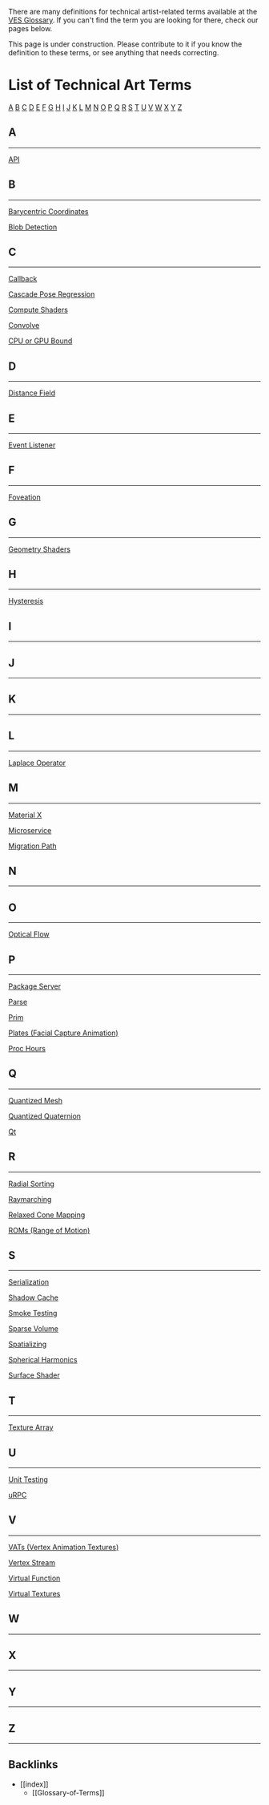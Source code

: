 There are many definitions for technical artist-related terms available at the [VES Glossary](https://www.vpglossary.com/ves-glossary/). 
If you can't find the term you are looking for there, check our pages below. 

This page is under construction. Please contribute to it if you know the definition to these terms, or see anything that needs correcting.

# List of Technical Art Terms

[A](https://github.com/techartorg/TAO-Wiki/wiki/Glossary-of-Terms#a)
[B](https://github.com/techartorg/TAO-Wiki/wiki/Glossary-of-Terms#b)
[C](https://github.com/techartorg/TAO-Wiki/wiki/Glossary-of-Terms#c)
[D](https://github.com/techartorg/TAO-Wiki/wiki/Glossary-of-Terms#d)
[E](https://github.com/techartorg/TAO-Wiki/wiki/Glossary-of-Terms#e)
[F](https://github.com/techartorg/TAO-Wiki/wiki/Glossary-of-Terms#f)
[G](https://github.com/techartorg/TAO-Wiki/wiki/Glossary-of-Terms#g)
[H](https://github.com/techartorg/TAO-Wiki/wiki/Glossary-of-Terms#h)
[I](https://github.com/techartorg/TAO-Wiki/wiki/Glossary-of-Terms#i)
[J](https://github.com/techartorg/TAO-Wiki/wiki/Glossary-of-Terms#j)
[K](https://github.com/techartorg/TAO-Wiki/wiki/Glossary-of-Terms#k)
[L](https://github.com/techartorg/TAO-Wiki/wiki/Glossary-of-Terms#l)
[M](https://github.com/techartorg/TAO-Wiki/wiki/Glossary-of-Terms#m)
[N](https://github.com/techartorg/TAO-Wiki/wiki/Glossary-of-Terms#n)
[O](https://github.com/techartorg/TAO-Wiki/wiki/Glossary-of-Terms#o)
[P](https://github.com/techartorg/TAO-Wiki/wiki/Glossary-of-Terms#p)
[Q](https://github.com/techartorg/TAO-Wiki/wiki/Glossary-of-Terms#q)
[R](https://github.com/techartorg/TAO-Wiki/wiki/Glossary-of-Terms#r)
[S](https://github.com/techartorg/TAO-Wiki/wiki/Glossary-of-Terms#s)
[T](https://github.com/techartorg/TAO-Wiki/wiki/Glossary-of-Terms#t)
[U](https://github.com/techartorg/TAO-Wiki/wiki/Glossary-of-Terms#u)
[V](https://github.com/techartorg/TAO-Wiki/wiki/Glossary-of-Terms#v)
[W](https://github.com/techartorg/TAO-Wiki/wiki/Glossary-of-Terms#w)
[X](https://github.com/techartorg/TAO-Wiki/wiki/Glossary-of-Terms#x)
[Y](https://github.com/techartorg/TAO-Wiki/wiki/Glossary-of-Terms#y)
[Z](https://github.com/techartorg/TAO-Wiki/wiki/Glossary-of-Terms#z)


## A
***
[API](https://github.com/techartorg/TAO-Wiki/wiki/API-(Application-Programming-Interface))

## B
***
[Barycentric Coordinates](https://github.com/techartorg/TAO-Wiki/wiki/Barycentric-Coordinates)

[Blob Detection](https://github.com/techartorg/TAO-Wiki/wiki/Blob-Detection)

## C
***
[Callback](https://github.com/techartorg/TAO-Wiki/wiki/Callback)

[Cascade Pose Regression](https://github.com/techartorg/TAO-Wiki/wiki/Cascade-Pose-Regression)

[Compute Shaders](https://github.com/techartorg/TAO-Wiki/wiki/Compute-Shaders)

[Convolve](https://github.com/techartorg/TAO-Wiki/wiki/Convolve) 

[CPU or GPU Bound](https://github.com/techartorg/TAO-Wiki/wiki/CPU--or-GPU-Bound)

## D
***
[Distance Field](https://github.com/techartorg/TAO-Wiki/wiki/Distance-Field) 

## E
***
[Event Listener](https://github.com/techartorg/TAO-Wiki/wiki/Event-Listener)

## F
***
[Foveation](https://github.com/techartorg/TAO-Wiki/wiki/Foveation)

## G
***
[Geometry Shaders](https://github.com/techartorg/TAO-Wiki/wiki/Geometry-Shaders)

## H
***
[Hysteresis](https://github.com/techartorg/TAO-Wiki/wiki/Hysteresis)

## I
***

## J
***

## K
***

## L
***
[Laplace Operator](https://github.com/techartorg/TAO-Wiki/wiki/Laplace-Operator)

## M
***
[Material X](https://github.com/techartorg/TAO-Wiki/wiki/Material-X)

[Microservice](https://github.com/techartorg/TAO-Wiki/wiki/Microservice)

[Migration Path](https://github.com/techartorg/TAO-Wiki/wiki/Migration-Path)

## N
***

## O
***
[Optical Flow](https://github.com/techartorg/TAO-Wiki/wiki/Optical-Flow)

## P
***
[Package Server](https://github.com/techartorg/TAO-Wiki/wiki/Package-Server)

[Parse](https://github.com/techartorg/TAO-Wiki/wiki/Parse)

[Prim](https://github.com/techartorg/TAO-Wiki/wiki/Prim)

[Plates (Facial Capture Animation)](https://github.com/techartorg/TAO-Wiki/wiki/Plates-(Facial-Capture-Animation))

[Proc Hours](https://github.com/techartorg/TAO-Wiki/wiki/Proc-Hours)

## Q
***
[Quantized Mesh](https://github.com/techartorg/TAO-Wiki/wiki/Quantized-Mesh)

[Quantized Quaternion](https://github.com/techartorg/TAO-Wiki/wiki/Quantized-Quaternion)

[Qt](https://github.com/techartorg/TAO-Wiki/wiki/Qt)

## R
***
[Radial Sorting](https://github.com/techartorg/TAO-Wiki/wiki/Radial-Sorting)

[Raymarching](https://github.com/techartorg/TAO-Wiki/wiki/Raymarching)

[Relaxed Cone Mapping](https://github.com/techartorg/TAO-Wiki/wiki/Relaxed-Cone-Mapping)

[ROMs (Range of Motion)](https://github.com/techartorg/TAO-Wiki/wiki/ROMs-(Range-of-Motion))

## S
***
[Serialization](https://github.com/techartorg/TAO-Wiki/wiki/Serialization)

[Shadow Cache](https://github.com/techartorg/TAO-Wiki/wiki/Shadow-Cache)

[Smoke Testing](https://github.com/techartorg/TAO-Wiki/wiki/Smoke-Testing)

[Sparse Volume](https://github.com/techartorg/TAO-Wiki/wiki/Sparse-Volume)

[Spatializing](https://github.com/techartorg/TAO-Wiki/wiki/Spatializing)

[Spherical Harmonics](https://github.com/techartorg/TAO-Wiki/wiki/Spherical-Harmonics)

[Surface Shader](https://github.com/techartorg/TAO-Wiki/wiki/Surface-Shader)

## T
***
[Texture Array](https://github.com/techartorg/TAO-Wiki/wiki/Texture-Array)

## U
***
[Unit Testing](https://github.com/techartorg/TAO-Wiki/wiki/Unit-Testing)

[uRPC](https://github.com/techartorg/TAO-Wiki/wiki/uRPC)

## V
***
[VATs (Vertex Animation Textures)](https://github.com/techartorg/TAO-Wiki/wiki/VATs-(Vertex-Animation-Textures))

[Vertex Stream](https://github.com/techartorg/TAO-Wiki/wiki/Vertex-Stream)

[Virtual Function](https://github.com/techartorg/TAO-Wiki/wiki/Virtual-Function)

[Virtual Textures](https://github.com/techartorg/TAO-Wiki/wiki/Virtual-Texture)

## W
***

## X
***

## Y
***

## Z
***
## Backlinks
* [[index]]
	* [[Glossary-of-Terms]]


